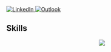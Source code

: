 <p align="left">
  <a href="https://www.linkedin.com/in/william-amaya-7b9485244/" target="_blank">
    <img src="https://img.shields.io/badge/-LinkedIn-0077B5?style=for-the-badge&logo=linkedin&logoColor=white" alt="LinkedIn">
  </a>
  <a href="mailto:williamprogramer@outlook.com" target="_blank">
    <img src="https://img.shields.io/badge/-Outlook-0078D4?style=for-the-badge&logo=microsoft-outlook&logoColor=white" alt="Outlook">
  </a>
</p>

## <b> Skills</b>
<p align="center">
  <a href="#">
    <img src="https://skillicons.dev/icons?i=git,github,gitlab,cs,dotnet,js,bootstrap,tailwindcss,jquery,mysql,sqlite,visualstudio,vscode,windows" />
  </a>
</p>
